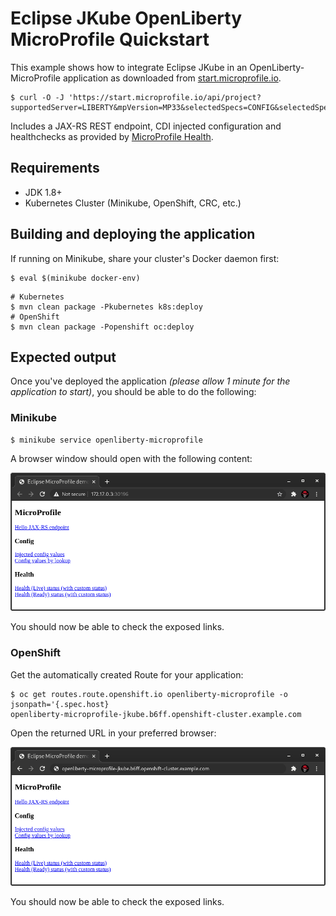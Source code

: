 # Eclipse JKube OpenLiberty MicroProfile Quickstart

This example shows how to integrate Eclipse JKube in an OpenLiberty-MicroProfile application as downloaded from
[start.microprofile.io](https://start.microprofile.io).

```shell script
$ curl -O -J 'https://start.microprofile.io/api/project?supportedServer=LIBERTY&mpVersion=MP33&selectedSpecs=CONFIG&selectedSpecs=HEALTH_CHECKS'
```

Includes a JAX-RS REST endpoint, CDI injected configuration and healthchecks as provided by
[MicroProfile Health](https://github.com/eclipse/microprofile-health).


## Requirements

- JDK 1.8+
- Kubernetes Cluster (Minikube, OpenShift, CRC, etc.)

## Building and deploying the application

If running on Minikube, share your cluster's Docker daemon first:
```shell script
$ eval $(minikube docker-env)
```

```shell script
# Kubernetes
$ mvn clean package -Pkubernetes k8s:deploy
# OpenShift
$ mvn clean package -Popenshift oc:deploy
```

## Expected output

Once you've deployed the application _(please allow 1 minute for the application to start)_, you should be able to do the following:

### Minikube

```shell script
$ minikube service openliberty-microprofile
```

A browser window should open with the following content:

![A screenshot of the MicroProfile OpenLiberty Application running on Minikube](./docs/openliberty-microprofile-minikube.png)

You should now be able to check the exposed links.

### OpenShift

Get the automatically created Route for your application:

```shell script
$ oc get routes.route.openshift.io openliberty-microprofile -o jsonpath='{.spec.host}
openliberty-microprofile-jkube.b6ff.openshift-cluster.example.com
```

Open the returned URL in your preferred browser:

![A screenshot of the MicroProfile OpenLiberty Application running on OpenShift](./docs/openliberty-microprofile-openshift.png)

You should now be able to check the exposed links.